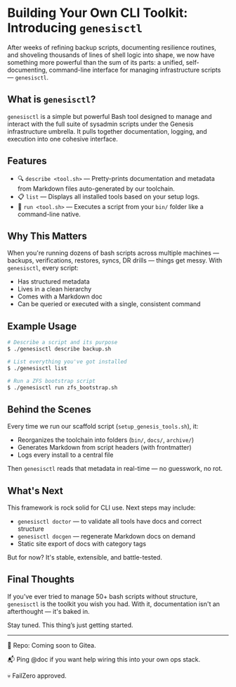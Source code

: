 # Building Your Own CLI Toolkit: Introducing `genesisctl`

After weeks of refining backup scripts, documenting resilience routines, and shoveling thousands of lines of shell logic into shape, we now have something more powerful than the sum of its parts: a unified, self-documenting, command-line interface for managing infrastructure scripts — `genesisctl`.

## What is `genesisctl`?

`genesisctl` is a simple but powerful Bash tool designed to manage and interact with the full suite of sysadmin scripts under the Genesis infrastructure umbrella. It pulls together documentation, logging, and execution into one cohesive interface.

## Features

* 🔍 `describe <tool.sh>` — Pretty-prints documentation and metadata from Markdown files auto-generated by our toolchain.
* 📋 `list` — Displays all installed tools based on your setup logs.
* 🚀 `run <tool.sh>` — Executes a script from your `bin/` folder like a command-line native.

## Why This Matters

When you're running dozens of bash scripts across multiple machines — backups, verifications, restores, syncs, DR drills — things get messy. With `genesisctl`, every script:

* Has structured metadata
* Lives in a clean hierarchy
* Comes with a Markdown doc
* Can be queried or executed with a single, consistent command

## Example Usage

```bash
# Describe a script and its purpose
$ ./genesisctl describe backup.sh

# List everything you've got installed
$ ./genesisctl list

# Run a ZFS bootstrap script
$ ./genesisctl run zfs_bootstrap.sh
```

## Behind the Scenes

Every time we run our scaffold script (`setup_genesis_tools.sh`), it:

* Reorganizes the toolchain into folders (`bin/`, `docs/`, `archive/`)
* Generates Markdown from script headers (with frontmatter)
* Logs every install to a central file

Then `genesisctl` reads that metadata in real-time — no guesswork, no rot.

## What's Next

This framework is rock solid for CLI use. Next steps may include:

* `genesisctl doctor` — to validate all tools have docs and correct structure
* `genesisctl docgen` — regenerate Markdown docs on demand
* Static site export of docs with category tags

But for now? It's stable, extensible, and battle-tested.

## Final Thoughts

If you’ve ever tried to manage 50+ bash scripts without structure, `genesisctl` is the toolkit you wish you had. With it, documentation isn't an afterthought — it's baked in.

Stay tuned. This thing’s just getting started.

---

📁 Repo: Coming soon to Gitea.

📬 Ping @doc if you want help wiring this into your own ops stack.

💀 FailZero approved.
